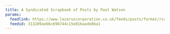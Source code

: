```yaml
---
title: A Syndicated Scrapbook of Posts by Paul Watson
params:
  feedlink: https://www.lazaruscorporation.co.uk/feeds/posts/format/rss
  feedid: 313209aeb6c696744c15e81baade8ba1
---
```

